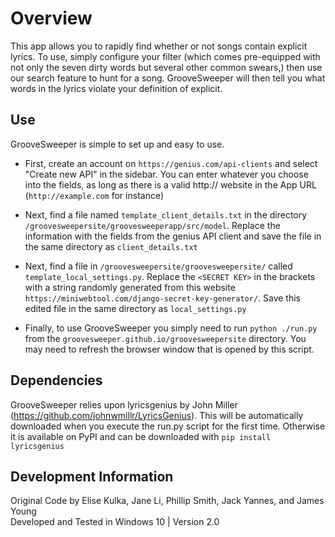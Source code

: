 # Overview  
This app allows you to rapidly find whether or not songs contain explicit lyrics. To use, simply configure your filter (which comes pre-equipped with not only the seven dirty words but several other common swears,) then use our search feature to hunt for a song. GrooveSweeper will then tell you what words in the lyrics violate your definition of explicit.

## Use
GrooveSweeper is simple to set up and easy to use.

* First, create an account on `https://genius.com/api-clients` and select "Create new API" in the sidebar. You can enter whatever you choose into the fields, as long as there is a valid http:// website in the App URL (`http://example.com` for instance)

* Next, find a file named `template_client_details.txt` in the directory `/groovesweepersite/groovesweeperapp/src/model`. Replace the <bracketed> information with the fields from the genius API client and save the file in the same directory as `client_details.txt`

* Next, find a file in `/groovesweepersite/groovesweepersite/` called `template_local_settings.py`. Replace the `<SECRET KEY>` in the brackets with a string randomly generated from this website `https://miniwebtool.com/django-secret-key-generator/`. Save this edited file in the same directory as `local_settings.py`

* Finally, to use GrooveSweeper you simply need to run `python ./run.py` from the `groovesweeper.github.io/groovesweepersite` directory. You may need to refresh the browser window that is opened by this script.

## Dependencies  
GrooveSweeper relies upon lyricsgenius by John Miller (https://github.com/johnwmillr/LyricsGenius). This will be automatically downloaded when you execute the run.py script for the first time. Otherwise it is available on PyPI and can be downloaded with `pip install lyricsgenius`  

## Development Information  
Original Code by Elise Kulka, Jane Li, Phillip Smith, Jack Yannes, and James Young  
Developed and Tested in Windows 10 | Version 2.0
